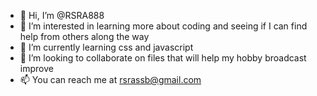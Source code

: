 - 👋 Hi, I’m @RSRA888
- 👀 I’m interested in learning more about coding and seeing if I can find help from others along the way
- 🌱 I’m currently learning css and javascript
- 💞️ I’m looking to collaborate on files that will help my hobby broadcast improve
- 📫 You can reach me at rsrassb@gmail.com

<!---
RSRA888/RSRA888 is a ✨ special ✨ repository because its `README.md` (this file) appears on your GitHub profile.
You can click the Preview link to take a look at your changes.
--->

